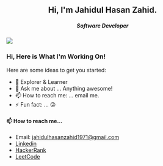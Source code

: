 <h2 align="center">Hi, I'm Jahidul Hasan Zahid.</h2>
<h5 align="center">Software Developer</h5>
<img src="https://anku255.github.io/assets/img/posts/hello-world.jpg" align="center"/>

### Hi, Here is What I'm Working On!

Here are some ideas to get you started:

- 🔭 Explorer & Learner
- 💬 Ask me about ... Anything awesome!
- 📫 How to reach me: ... email me.
- ⚡ Fun fact: ... 😜

#### 📫 How to reach me...

- Email: jahidulhasanzahid1971@gmail.com
- <a href="https://www.linkedin.com/in/jahidulhasanzahid/">Linkedin</a>
- <a href="https://www.hackerrank.com/profile/jhzahid001">HackerRank</a>
- <a href="https://leetcode.com/u/jahidulhasanzahid/">LeetCode</a>
